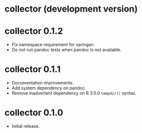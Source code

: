 # collector (development version)

# collector 0.1.2

* Fix namespace requirement for xaringan.
* Do not run pandoc tests when pandoc is not available.

# collector 0.1.1

* Documentation improvements.
* Add system dependency on pandoc.
* Remove inadvertent dependency on R 3.5.0 `tempdir()` syntax.

# collector 0.1.0

* Initial release.
